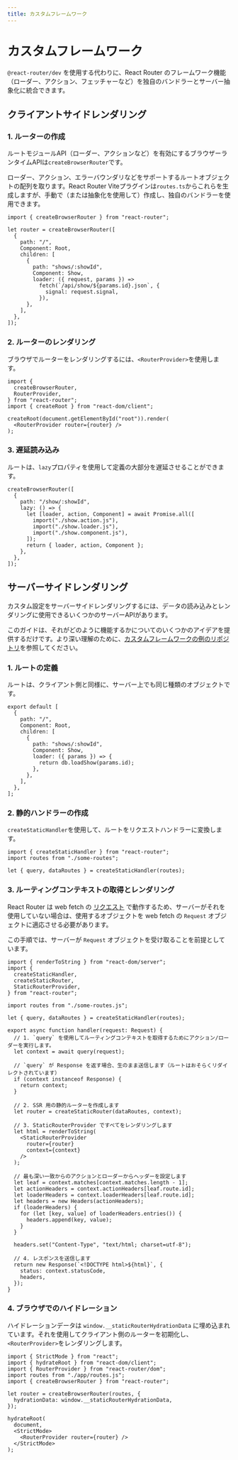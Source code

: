 ```yaml
---
title: カスタムフレームワーク
---
```


# カスタムフレームワーク

`@react-router/dev` を使用する代わりに、React Router のフレームワーク機能（ローダー、アクション、フェッチャーなど）を独自のバンドラーとサーバー抽象化に統合できます。

## クライアントサイドレンダリング

### 1. ルーターの作成

ルートモジュールAPI（ローダー、アクションなど）を有効にするブラウザーランタイムAPIは`createBrowserRouter`です。

ローダー、アクション、エラーバウンダリなどをサポートするルートオブジェクトの配列を取ります。React Router Viteプラグインは`routes.ts`からこれらを生成しますが、手動で（または抽象化を使用して）作成し、独自のバンドラーを使用できます。

```tsx
import { createBrowserRouter } from "react-router";

let router = createBrowserRouter([
  {
    path: "/",
    Component: Root,
    children: [
      {
        path: "shows/:showId",
        Component: Show,
        loader: ({ request, params }) =>
          fetch(`/api/show/${params.id}.json`, {
            signal: request.signal,
          }),
      },
    ],
  },
]);
```

### 2. ルーターのレンダリング

ブラウザでルーターをレンダリングするには、`<RouterProvider>`を使用します。

```tsx
import {
  createBrowserRouter,
  RouterProvider,
} from "react-router";
import { createRoot } from "react-dom/client";

createRoot(document.getElementById("root")).render(
  <RouterProvider router={router} />
);
```

### 3. 遅延読み込み

ルートは、`lazy`プロパティを使用して定義の大部分を遅延させることができます。

```tsx
createBrowserRouter([
  {
    path: "/show/:showId",
    lazy: () => {
      let [loader, action, Component] = await Promise.all([
        import("./show.action.js"),
        import("./show.loader.js"),
        import("./show.component.js"),
      ]);
      return { loader, action, Component };
    },
  },
]);
```

## サーバーサイドレンダリング

カスタム設定をサーバーサイドレンダリングするには、データの読み込みとレンダリングに使用できるいくつかのサーバーAPIがあります。

このガイドは、それがどのように機能するかについてのいくつかのアイデアを提供するだけです。より深い理解のために、[カスタムフレームワークの例のリポジトリ](https://github.com/remix-run/custom-react-router-framework-example)を参照してください。

### 1. ルートの定義

ルートは、クライアント側と同様に、サーバー上でも同じ種類のオブジェクトです。

```tsx
export default [
  {
    path: "/",
    Component: Root,
    children: [
      {
        path: "shows/:showId",
        Component: Show,
        loader: ({ params }) => {
          return db.loadShow(params.id);
        },
      },
    ],
  },
];
```

### 2. 静的ハンドラーの作成

`createStaticHandler`を使用して、ルートをリクエストハンドラーに変換します。

```tsx
import { createStaticHandler } from "react-router";
import routes from "./some-routes";

let { query, dataRoutes } = createStaticHandler(routes);
```

### 3. ルーティングコンテキストの取得とレンダリング

React Router は web fetch の [リクエスト](https://developer.mozilla.org/en-US/docs/Web/API/Request) で動作するため、サーバーがそれを使用していない場合は、使用するオブジェクトを web fetch の `Request` オブジェクトに適応させる必要があります。

この手順では、サーバーが `Request` オブジェクトを受け取ることを前提としています。

```tsx
import { renderToString } from "react-dom/server";
import {
  createStaticHandler,
  createStaticRouter,
  StaticRouterProvider,
} from "react-router";

import routes from "./some-routes.js";

let { query, dataRoutes } = createStaticHandler(routes);

export async function handler(request: Request) {
  // 1. `query` を使用してルーティングコンテキストを取得するためにアクション/ローダーを実行します。
  let context = await query(request);

  // `query` が Response を返す場合、生のまま送信します（ルートはおそらくリダイレクトされています）
  if (context instanceof Response) {
    return context;
  }

  // 2. SSR 用の静的ルーターを作成します
  let router = createStaticRouter(dataRoutes, context);

  // 3. StaticRouterProvider ですべてをレンダリングします
  let html = renderToString(
    <StaticRouterProvider
      router={router}
      context={context}
    />
  );

  // 最も深い一致からのアクションとローダーからヘッダーを設定します
  let leaf = context.matches[context.matches.length - 1];
  let actionHeaders = context.actionHeaders[leaf.route.id];
  let loaderHeaders = context.loaderHeaders[leaf.route.id];
  let headers = new Headers(actionHeaders);
  if (loaderHeaders) {
    for (let [key, value] of loaderHeaders.entries()) {
      headers.append(key, value);
    }
  }

  headers.set("Content-Type", "text/html; charset=utf-8");

  // 4. レスポンスを送信します
  return new Response(`<!DOCTYPE html>${html}`, {
    status: context.statusCode,
    headers,
  });
}
```

### 4. ブラウザでのハイドレーション

ハイドレーションデータは `window.__staticRouterHydrationData` に埋め込まれています。それを使用してクライアント側のルーターを初期化し、`<RouterProvider>`をレンダリングします。

```tsx
import { StrictMode } from "react";
import { hydrateRoot } from "react-dom/client";
import { RouterProvider } from "react-router/dom";
import routes from "./app/routes.js";
import { createBrowserRouter } from "react-router";

let router = createBrowserRouter(routes, {
  hydrationData: window.__staticRouterHydrationData,
});

hydrateRoot(
  document,
  <StrictMode>
    <RouterProvider router={router} />
  </StrictMode>
);
```

